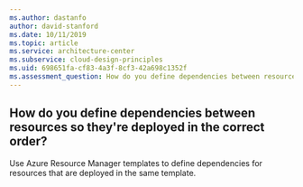 ```yaml
---
ms.author: dastanfo
author: david-stanford
ms.date: 10/11/2019
ms.topic: article
ms.service: architecture-center
ms.subservice: cloud-design-principles
ms.uid: 698651fa-cf83-4a3f-8cf3-42a698c1352f
ms.assessment_question: How do you define dependencies between resources so they're deployed in the correct order?
---
```

## How do you define dependencies between resources so they're deployed in the correct order?

Use Azure Resource Manager templates to define dependencies for resources that are deployed in the same template.
